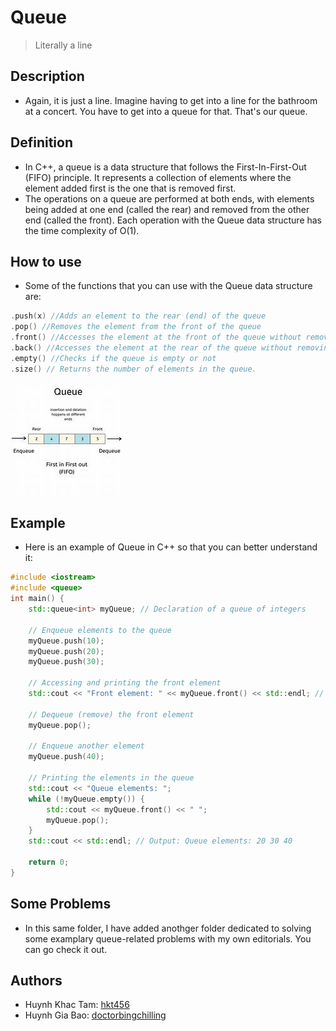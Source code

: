 # Queue
> Literally a line
## Description
- Again, it is just a line. Imagine having to get into a line for the bathroom at a concert. You have to get into a queue for that. That's our queue. 
## Definition
- In C++, a queue is a data structure that follows the First-In-First-Out (FIFO) principle. It represents a collection of elements where the element added first is the one that is removed first. 
- The operations on a queue are performed at both ends, with elements being added at one end (called the rear) and removed from the other end (called the front). Each operation with the Queue data structure has the time complexity of O(1).



## How to use
- Some of the functions that you can use with the Queue data structure are:
```c++
.push(x) //Adds an element to the rear (end) of the queue
.pop() //Removes the element from the front of the queue
.front() //Accesses the element at the front of the queue without removing it
.back() //Accesses the element at the rear of the queue without removing it
.empty() //Checks if the queue is empty or not
.size() // Returns the number of elements in the queue.
```
![queueimg](../../../../assets/queueimg.jpeg)

## Example
- Here is an example of Queue in C++ so that you can better understand it:
```c++
#include <iostream>
#include <queue>
int main() {
    std::queue<int> myQueue; // Declaration of a queue of integers

    // Enqueue elements to the queue
    myQueue.push(10);
    myQueue.push(20);
    myQueue.push(30);

    // Accessing and printing the front element
    std::cout << "Front element: " << myQueue.front() << std::endl; // Output: 10

    // Dequeue (remove) the front element
    myQueue.pop();

    // Enqueue another element
    myQueue.push(40);

    // Printing the elements in the queue
    std::cout << "Queue elements: ";
    while (!myQueue.empty()) {
        std::cout << myQueue.front() << " ";
        myQueue.pop();
    }
    std::cout << std::endl; // Output: Queue elements: 20 30 40

    return 0;
}

```
## Some Problems
- In this same folder, I have added anothger folder dedicated to solving some examplary queue-related problems with my own editorials. You can go check it out.
## Authors
- Huynh Khac Tam: [hkt456](https://github.com/hkt456)
- Huynh Gia Bao: [doctorbingchilling](https://github.com/doctorbingchilling)
